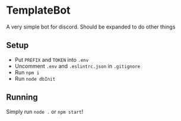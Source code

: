 # TemplateBot

A very simple bot for discord. Should be expanded to do other things

## Setup
- Put `PREFIX` and `TOKEN` into `.env`
- Uncomment `.env` and `.eslintrc.json` in `.gitignore`
- Run `npm i`
- Run `node dbInit`

## Running
Simply run `node .` or `npm start`!
